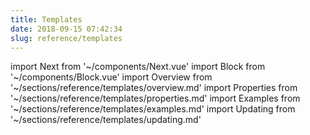 ```yaml
---
title: Templates
date: 2018-09-15 07:42:34
slug: reference/templates
---
```

import Next from '~/components/Next.vue'
import Block from '~/components/Block.vue'
import Overview from '~/sections/reference/templates/overview.md'
import Properties from '~/sections/reference/templates/properties.md'
import Examples from '~/sections/reference/templates/examples.md'
import Updating from '~/sections/reference/templates/updating.md'

<Block>
  <Overview/>
</Block>

<Block>
  <Properties/>
</Block>

<Block>
  <Examples/>
</Block>

<Block>
  <Updating/>
</Block>
